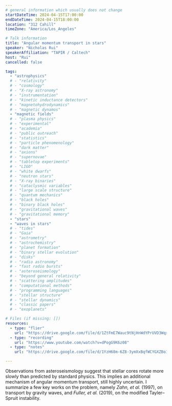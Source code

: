 ```yaml
---
# general information which usually does not change
startDateTime: 2024-04-15T17:00:00
endDateTime: 2024-04-15T18:00:00
location: "312 Cahill"
timeZone: "America/Los_Angeles"

# Talk information
title: "Angular momentum transport in stars"
speaker: "Nicholas Rui"
speakerAffiliation: "TAPIR / Caltech"
host: "Rui"
cancelled: false

tags:
  - "astrophysics"
  # - "relativity"
  # - "cosmology"
  # - "X-ray astronomy"
  # - "instrumentation"
  # - "kinetic inductance detectors"
  # - "magnetohydrodynamics"
  # - "magnetic dynamos"
  - "magnetic fields"
  # - "plasma physics"
  # - "experimental"
  # - "academia"
  # - "public outreach"
  # - "statistics"
  # - "particle phenomenology"
  # - "dark matter"
  # - "axions"
  # - "supernovae"
  # - "tabletop experiments"
  # - "LIGO"
  # - "white dwarfs"
  # - "neutron stars"
  # - "X-ray binaries"
  # - "cataclysmic variables"
  # - "large scale structure"
  # - "quantum mechanics"
  # - "black holes"
  # - "binary black holes"
  # - "gravitational waves"
  # - "gravitational memory"
  - "stars"
  - "waves in stars"
  # - "tides"
  # - "Gaia"
  # - "astrometry"
  # - "astrochemistry"
  # - "planet formation"
  # - "binary stellar evolution"
  # - "disks"
  # - "radio astronomy"
  # - "fast radio bursts"
  # - "asteroseismology"
  # - "beyond general relativity"
  # - "scattering amplitudes"
  # - "computational methods"
  # - "programming languages"
  # - "stellar structure"
  # - "stellar dynamics"
  # - "classic papers"
  # - "exoplanets"

# Files (if missing: [])
resources:
  - type: "flier"
    url: "https://drive.google.com/file/d/1ZtFmE7Wauc9tNjHnWdYPrUVD3WqxXo9E/view?usp=drive_link"
  - type: "recording"
    url: "https://www.youtube.com/watch?v=dPogG9K6z08"
  - type: "notes"
    url: "https://drive.google.com/file/d/1YzH68m-6Z8-3ymXxBqfWCYGXZBo1ipvD/view?usp=drive_link"

---
```


Observations from asteroseismology suggest that stellar cores rotate more slowly than predicted by standard physics.
This implies an additional mechanism of angular momentum transport, still highly uncertain.
I summarize a few key works on the problem, namely *Zahn, et al.* (1997), on transport by gravity waves, and *Fuller, et al.* (2019), on the modified Tayler–Spruit instability.
